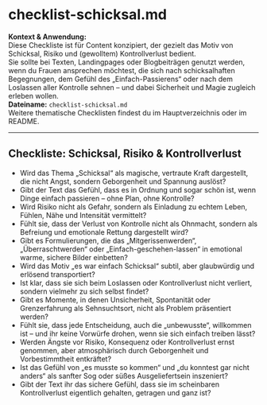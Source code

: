 # checklist-schicksal.md

**Kontext & Anwendung:**  
Diese Checkliste ist für Content konzipiert, der gezielt das Motiv von Schicksal, Risiko und (gewolltem) Kontrollverlust bedient.  
Sie sollte bei Texten, Landingpages oder Blogbeiträgen genutzt werden, wenn du Frauen ansprechen möchtest, die sich nach schicksalhaften Begegnungen, dem Gefühl des „Einfach-Passierens“ oder nach dem Loslassen aller Kontrolle sehnen – und dabei Sicherheit und Magie zugleich erleben wollen.  
**Dateiname:** `checklist-schicksal.md`  
Weitere thematische Checklisten findest du im Hauptverzeichnis oder im README.

---

## Checkliste: Schicksal, Risiko & Kontrollverlust

- Wird das Thema „Schicksal“ als magische, vertraute Kraft dargestellt, die nicht Angst, sondern Geborgenheit und Spannung auslöst?
- Gibt der Text das Gefühl, dass es in Ordnung und sogar schön ist, wenn Dinge einfach passieren – ohne Plan, ohne Kontrolle?
- Wird Risiko nicht als Gefahr, sondern als Einladung zu echtem Leben, Fühlen, Nähe und Intensität vermittelt?
- Fühlt sie, dass der Verlust von Kontrolle nicht als Ohnmacht, sondern als Befreiung und emotionale Rettung dargestellt wird?
- Gibt es Formulierungen, die das „Mitgerissenwerden“, „Überraschtwerden“ oder „Einfach-geschehen-lassen“ in emotional warme, sichere Bilder einbetten?
- Wird das Motiv „es war einfach Schicksal“ subtil, aber glaubwürdig und erlösend transportiert?
- Ist klar, dass sie sich beim Loslassen oder Kontrollverlust nicht verliert, sondern vielmehr zu sich selbst findet?
- Gibt es Momente, in denen Unsicherheit, Spontanität oder Grenzerfahrung als Sehnsuchtsort, nicht als Problem präsentiert werden?
- Fühlt sie, dass jede Entscheidung, auch die „unbewusste“, willkommen ist – und ihr keine Vorwürfe drohen, wenn sie sich einfach treiben lässt?
- Werden Ängste vor Risiko, Konsequenz oder Kontrollverlust ernst genommen, aber atmosphärisch durch Geborgenheit und Vorbestimmtheit entkräftet?
- Ist das Gefühl von „es musste so kommen“ und „du konntest gar nicht anders“ als sanfter Sog oder süßes Ausgeliefertsein inszeniert?
- Gibt der Text ihr das sichere Gefühl, dass sie im scheinbaren Kontrollverlust eigentlich gehalten, getragen und ganz ist?

